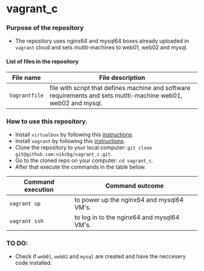 # vagrant_c

### Purpose of the repository 
- The repository uses nginx64 and mysql64 boxes already uploaded in `vagrant` cloud and sets mutlti-machines to web01, web02 and mysql.

#### List of files in the repository

File name                            | File description 
------------------------------------ | --------------------------------------------------------------
`Vagrantfile` | file with script that defines machine and software requirements and sets mutlti-machine web01, web02 and mysql.


### How to use this repository. 
- Install `virtualbox` by following this [instructions](https://www.virtualbox.org/wiki/Downloads).
- Install `vagrant` by following this [instructions](https://www.vagrantup.com/docs/installation/).
- Clone the repository to your local computer: `git clone git@github.com:nikcbg/vagrant_c.git`.
- Go to the cloned repo on your computer: `cd vagrant_c`.
- After that execute the commands in the table below.

Command execution                    | Command outcome
------------------------------------ | --------------------------------------------------------------
`vagrant up` | to power up the nginx64 and mysql64 VM's.
`vagrant ssh` | to log in to the nginx64 and mysql64 VM's.

### TO DO:
- Check if `web01`, `web02` and `mysql` are created and have the neccesery code installed. 
